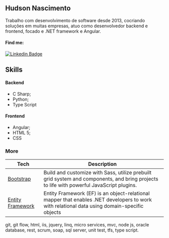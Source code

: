 ## Hudson Nascimento

Trabalho com desenvolvimento de software desde 2013, cocriando soluções em muitas empresas, atuo como desenvolvedor backend e frontend, focado e .NET framework e Angular.

#### Find me:
[![Linkedin Badge](https://img.shields.io/badge/-LinkedIn-blue?style=flat&logo=Linkedin&logoColor=white&link=http://bit.ly/linkedinhudsonnascimento/)](http://bit.ly/linkedinhudsonnascimento)

## Skills

#### Backend
  - C Sharp;
  - Python;
  - Type Script
  
#### Frontend
  - Angular;
  - HTML 5;
  - CSS

### More
| Tech | Description |
| --- | --- |
| [Bootstrap](https://getbootstrap.com/) | Build and customize with Sass, utilize prebuilt grid system and components, and bring projects to life with powerful JavaScript plugins. |
| [Entity Framework](https://learn.microsoft.com/en-us/aspnet/entity-framework) | Entity Framework (EF) is an object-relational mapper that enables .NET developers to work with relational data using domain-specific objects|

git, git flow, html, iis, jquery, linq, micro services, mvc, node js, oracle database, rest, scrum, soap, sql server, unit test, tfs, type script.
